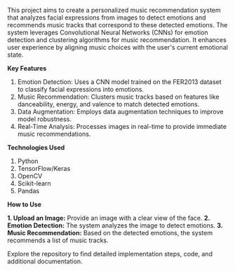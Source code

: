 This project aims to create a personalized music recommendation system that analyzes facial expressions from images to detect emotions and recommends music tracks that correspond to these detected emotions. The system leverages Convolutional Neural Networks (CNNs) for emotion detection and clustering algorithms for music recommendation. It enhances user experience by aligning music choices with the user's current emotional state.

**Key Features**

1. Emotion Detection: Uses a CNN model trained on the FER2013 dataset to classify facial expressions into emotions.
2. Music Recommendation: Clusters music tracks based on features like danceability, energy, and valence to match detected emotions.
3. Data Augmentation: Employs data augmentation techniques to improve model robustness.
4. Real-Time Analysis: Processes images in real-time to provide immediate music recommendations.

**Technologies Used**

1. Python
2. TensorFlow/Keras
3. OpenCV
4. Scikit-learn
5. Pandas

**How to Use**

**1. Upload an Image:** Provide an image with a clear view of the face.
**2. Emotion Detection:** The system analyzes the image to detect emotions.
**3. Music Recommendation:** Based on the detected emotions, the system recommends a list of music tracks.

Explore the repository to find detailed implementation steps, code, and additional documentation.
